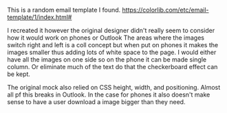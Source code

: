 This is a random email template I found.
https://colorlib.com/etc/email-template/1/index.html#

I recreated it however the original designer didn't really seem to consider how it would work on phones or Outlook
The areas where the images switch right and left is a coll concept but when put on phones it makes the images smaller thus adding lots of white space to the page.
I would either have all the images on one side so on the phone it can be made single column. Or eliminate much of the text do that the checkerboard effect can be kept. 

The original mock also relied on CSS height, width, and positioning. Almost all pf this breaks in Outlook. In the case for phones it also doesn't make sense to have a user download a image bigger than they need. 
